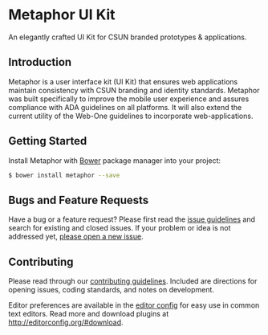# Metaphor UI Kit
An elegantly crafted UI Kit for CSUN branded prototypes & applications.

## Introduction
Metaphor is a user interface kit (UI Kit) that ensures web applications maintain consistency with CSUN branding and identity standards. Metaphor was built specifically to improve the mobile user experience and assures compliance with ADA guidelines on all platforms. It will also extend the current utility of the Web-One guidelines to incorporate web-applications.

## Getting Started

Install Metaphor with [Bower](http://bower.io) package manager into your project:

  ```bash
  $ bower install metaphor --save
  ```

## Bugs and Feature Requests

Have a bug or a feature request? Please first read the [issue guidelines](https://github.com/alexhernandez/metaphor/blob/master/CONTRIBUTING.md) and search for existing and closed issues. If your problem or idea is not addressed yet, [please open a new issue](https://github.com/alexhernandez/metaphor/issues/new).

## Contributing

Please read through our [contributing guidelines](https://github.com/alexhernandez/metaphor/blob/master/CONTRIBUTING.md). Included are directions for opening issues, coding standards, and notes on development.

Editor preferences are available in the [editor config](https://github.com/alexhernandez/metaphor/blob/master/.editorconfig) for easy use in common text editors. Read more and download plugins at <http://editorconfig.org/#download>.
